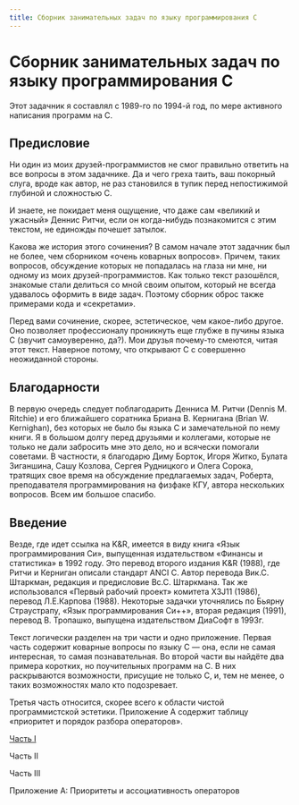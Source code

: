 ```yaml
---
title: Сборник занимательных задач по языку программирования C
---
```


# Сборник занимательных задач по языку программирования C

Этот задачник я составлял с 1989-го по 1994-й год, по мере активного написания программ на C.


## Предисловие

Ни один из моих друзей-программистов не смог правильно ответить на все вопросы в этом задачнике. Да и чего греха таить, ваш покорный
слуга, вроде как автор, не раз становился в тупик перед непостижимой глубиной и сложностью C.

И знаете, не покидает меня ощущение, что даже сам «великий и ужасный» Деннис Ритчи, если он когда-нибудь познакомится с этим текстом, не
единожды почешет затылок.

Какова же история этого сочинения? В самом начале этот задачник был не более, чем сборником «очень коварных вопросов». Причем, таких
вопросов, обсуждение которых не попадалась на глаза ни мне, ни одному из моих друзей-программистов. Как только текст разошёлся, знакомые стали делиться со мной своим опытом, который не всегда удавалось оформить в виде задач. Поэтому сборник оброс также примерами кода и
«секретами».

Перед вами сочинение, скорее, эстетическое, чем какое-либо другое. Оно позволяет профессионалу проникнуть еще глубже в пучины языка С
(звучит самоуверенно, да?). Мои друзья почему-то смеются, читая этот текст. Наверное потому, что открывают C с совершенно
неожиданной стороны.

## Благодарности

В первую очередь следует поблагодарить Денниса М. Ритчи (Dennis M. Ritchie) и его ближайшего соратника Бриана В. Кернигана
(Brian W. Kernighan), без которых не было бы языка C и замечательной по нему книги. Я в большом долгу перед друзьями и коллегами,
которые не только не дали забросить мне это дело, но и всячески помогали советами. В частности, я благодарю Диму Борток, Игоря Житко,
Булата Зиганшина, Сашу Козлова, Сергея Рудницкого и Олега Сорока, тратящих свое время на обсуждение предлагаемых задач, Роберта,
преподавателя программирования на физфаке КГУ, автора нескольких вопросов. Всем им большое спасибо.

## Введение

Везде, где идет ссылка на K&R, имеется в виду книга «Язык программирования Си», выпущенная издательством «Финансы и статистика» в 1992
году. Это перевод второго издания K&R (1988), где Ритчи и Керниган описали стандарт ANCI C. Автор перевода Вик.С. Штаркман, редакция и
предисловие Вс.С. Штаркмана. Так же использовался «Первый рабочий проект» комитета X3J11 (1986), перевод Л.Е.Карпова (1988). Некоторые
задачки уточнялись по Бьярну Страустрапу, «Язык программирования Си++», вторая редакция (1991), перевод В. Тропашко, выпущена
издательством ДиаСофт в 1993г.

Текст логически разделен на три части и одно приложение. Первая часть содержит коварные вопросы по языку C — она, если не самая
интересная, то самая познавательная. Во второй части вы найдёте два примера коротких, но поучительных программ на C. В них раскрываются
возможности, присущие не только C, и, тем не менее, о таких возможностях мало кто подозревает.

Третья часть относится, скорее всего к области чистой программистской эстетики. Приложение А содержит таблицу «приоритет и порядок разбора операторов».

[Часть I](c-book-of-problems/1)

Часть II

Часть III

Приложение А: Приоритеты и ассоциативность операторов
